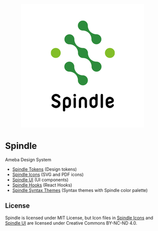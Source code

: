 <p align="center">
  <img alt="Spindle" src="./docs/images/spindle-logo.png" width="400">
</p>

# Spindle

Ameba Design System

- [Spindle Tokens](packages/spindle-tokens) (Design tokens)
- [Spindle Icons](packages/spindle-icons) (SVG and PDF icons)
- [Spindle UI](packages/spindle-ui) (UI components)
- [Spindle Hooks](packages/spindle-hooks) (React Hooks)
- [Spindle Syntax Themes](packages/spindle-syntax-themes) (Syntax themes with Spindle color palette)

## License

Spindle is licensed under MIT License, but Icon files in [Spindle Icons](https://github.com/openameba/spindle/tree/main/packages/spindle-icons#%E3%83%A9%E3%82%A4%E3%82%BB%E3%83%B3%E3%82%B9) and [Spindle UI](https://github.com/openameba/spindle/tree/main/packages/spindle-ui#%E3%83%A9%E3%82%A4%E3%82%BB%E3%83%B3%E3%82%B9) are licensed under Creative Commons BY-NC-ND 4.0.
